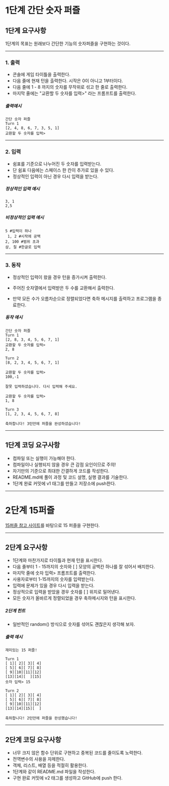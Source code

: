 # 1단계 간단 숫자 퍼즐


## 1단계 요구사항

1단계의 목표는 원래보다 간단한 기능의 숫자퍼즐을 구현하는 것이다.

---

### 1. 출력

+ 콘솔에 게임 타이틀을 출력한다.
+ 다음 줄에 현재 턴을 출력한다. 시작은 0이 아니고 1부터이다.
+ 다음 줄에 1 - 8 까지의 숫자를 무작위로 섞고 한 줄로 출력한다.
+ 마지막 줄에는 "교환할 두 숫자를 입력>" 라는 프롬프트를 출력한다.

##### 출력예시

```
간단 숫자 퍼즐
Turn 1
[2, 4, 8, 6, 7, 3, 5, 1]
교환할 두 숫자를 입력>
```

---

### 2. 입력

+ 쉼표를 기준으로 나누어진 두 숫자를 입력받는다.
+ 단 쉼표 다음에는 스페이스 한 칸이 추가로 있을 수 있다.
+ 정상적인 입력이 아닌 경우 다시 입력을 받는다.

##### 정상적인 입력 예시

```
3, 1
2,5
```


##### 비정상적인 입력 예시

```
5 #입력이 하나
 1, 2 #시작에 공백
2, 100 #범위 초과
삼, 칠 #한글로 입력
```

---

### 3. 동작

+ 정상적인 입력이 왔을 경우 턴을 증가시켜 출력한다.

+ 주어진 숫자열에서 입력받은 두 수를 교환해서 출력한다.

+ 만약 모든 수가 오름차순으로 정렬되었다면 축하 메시지를 출력하고 프로그램을 종료한다.

##### 동작 예시

```
간단 숫자 퍼즐
Turn 1
[2, 8, 3, 4, 5, 6, 7, 1]
교환할 두 숫자를 입력>
2, 8

Turn 2
[8, 2, 3, 4, 5, 6, 7, 1]

교환할 두 숫자를 입력>
100,-1

잘못 입력하셨습니다. 다시 입력해 주세요.

교환할 두 숫자를 입력>
1, 8

Turn 3
[1, 2, 3, 4, 5, 6, 7, 8]

축하합니다! 3턴만에 퍼즐을 완성하셨습니다!
```

---

## 1단계 코딩 요구사항

+ 컴파일 또는 실행이 가능해야 한다.
+ 컴파일이나 실행되지 않을 경우 큰 감점 요인이므로 주의!
+ 자기만의 기준으로 최대한 간결하게 코드를 작성한다.
+ README.md에 풀이 과정 및 코드 설명, 실행 결과를 기술한다.
+ 1단계 완료 커밋에 v1 태그를 만들고 저장소에 push한다.



***



# 2단계 15퍼즐
[15퍼즐 참고 사이트](https://15puzzle.netlify.app/)를 바탕으로 15 퍼즐을 구현한다.

---

## 2단계 요구사항

+ 1단계와 마찬가지로 타이틀과 현재 턴을 표시한다.
+ 다음 줄부터 1 - 15까지의 숫자와 [ ] 모양의 공백칸 하나를 잘 섞어서 배치한다.
+ 마지막 줄에 숫자 입력> 프롬프트를 출력한다.
+ 사용자로부터 1-15까지의 숫자를 입력받는다.
+ 입력에 문제가 있을 경우 다시 입력을 받는다.
+ 정상적으로 입력을 받았을 경우 숫자를 [ ] 위치로 밀어낸다.
+ 모든 숫자가 올바르게 정렬되었을 경우 축하메시지와 턴을 표시한다.

##### 2단계 힌트
+ 일반적인 random() 방식으로 숫자를 섞어도 괜찮은지 생각해 보자.

##### 출력 예시
```
재미있는 15 퍼즐!

Turn 1
[ 1][ 2][ 3][ 4]
[ 5][ 6][ 7][ 8]
[ 9][10][11][12]
[13][14][  ][15]
숫자 입력> 15

Turn 2
[ 1][ 2][ 3][ 4]
[ 5][ 6][ 7][ 8]
[ 9][10][11][12]
[13][14][15][  ]

축하합니다! 2턴만에 퍼즐을 완성했습니다!

```

---

## 2단계 코딩 요구사항

+ 너무 크지 않은 함수 단위로 구현하고 중복된 코드를 줄이도록 노력한다.
+ 전역변수의 사용을 자제한다.
+ 객체, 리스트, 배열 등을 적절히 활용한다.
+ 1단계와 같이 README.md 파일을 작성한다.
+ 구현 완료 커밋에 v2 태그를 생성하고 GitHub에 push 한다.